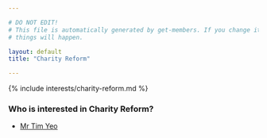 ```yaml
---

# DO NOT EDIT!
# This file is automatically generated by get-members. If you change it, bad
# things will happen.

layout: default
title: "Charity Reform"

---
```


{% include interests/charity-reform.md %}

### Who is interested in Charity Reform?


* [Mr Tim Yeo](../members/mr-tim-yeo.html)
